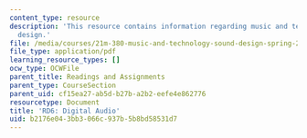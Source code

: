 ```yaml
---
content_type: resource
description: 'This resource contains information regarding music and technology: Sound
  design.'
file: /media/courses/21m-380-music-and-technology-sound-design-spring-2016/b2176e043bb3066c937b5b8bd58531d7_MIT21M_380S16_assn_rd6.pdf
file_type: application/pdf
learning_resource_types: []
ocw_type: OCWFile
parent_title: Readings and Assignments
parent_type: CourseSection
parent_uid: cf15ea27-ab5d-b27b-a2b2-eefe4e862776
resourcetype: Document
title: 'RD6: Digital Audio'
uid: b2176e04-3bb3-066c-937b-5b8bd58531d7
---
```


